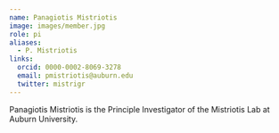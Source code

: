 ```yaml
---
name: Panagiotis Mistriotis
image: images/member.jpg
role: pi
aliases:
  - P. Mistriotis
links:
  orcid: 0000-0002-8069-3278
  email: pmistriotis@auburn.edu
  twitter: mistrigr
---
```


Panagiotis Mistriotis is the Principle Investigator of the Mistriotis Lab at Auburn University.
